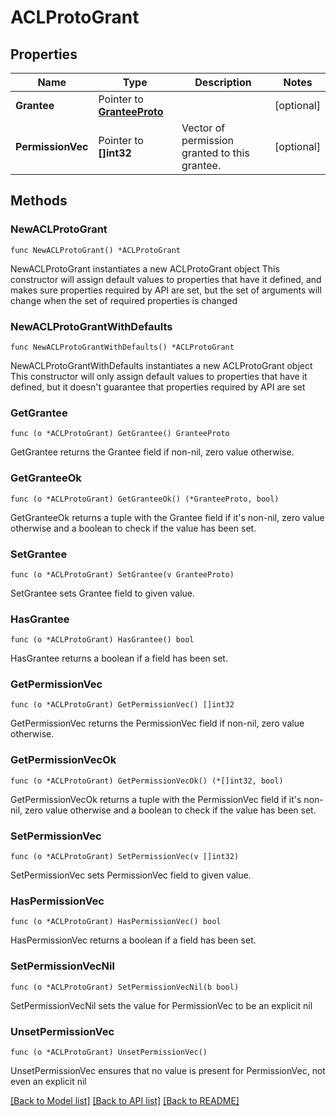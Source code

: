 # ACLProtoGrant

## Properties

Name | Type | Description | Notes
------------ | ------------- | ------------- | -------------
**Grantee** | Pointer to [**GranteeProto**](GranteeProto.md) |  | [optional] 
**PermissionVec** | Pointer to **[]int32** | Vector of permission granted to this grantee. | [optional] 

## Methods

### NewACLProtoGrant

`func NewACLProtoGrant() *ACLProtoGrant`

NewACLProtoGrant instantiates a new ACLProtoGrant object
This constructor will assign default values to properties that have it defined,
and makes sure properties required by API are set, but the set of arguments
will change when the set of required properties is changed

### NewACLProtoGrantWithDefaults

`func NewACLProtoGrantWithDefaults() *ACLProtoGrant`

NewACLProtoGrantWithDefaults instantiates a new ACLProtoGrant object
This constructor will only assign default values to properties that have it defined,
but it doesn't guarantee that properties required by API are set

### GetGrantee

`func (o *ACLProtoGrant) GetGrantee() GranteeProto`

GetGrantee returns the Grantee field if non-nil, zero value otherwise.

### GetGranteeOk

`func (o *ACLProtoGrant) GetGranteeOk() (*GranteeProto, bool)`

GetGranteeOk returns a tuple with the Grantee field if it's non-nil, zero value otherwise
and a boolean to check if the value has been set.

### SetGrantee

`func (o *ACLProtoGrant) SetGrantee(v GranteeProto)`

SetGrantee sets Grantee field to given value.

### HasGrantee

`func (o *ACLProtoGrant) HasGrantee() bool`

HasGrantee returns a boolean if a field has been set.

### GetPermissionVec

`func (o *ACLProtoGrant) GetPermissionVec() []int32`

GetPermissionVec returns the PermissionVec field if non-nil, zero value otherwise.

### GetPermissionVecOk

`func (o *ACLProtoGrant) GetPermissionVecOk() (*[]int32, bool)`

GetPermissionVecOk returns a tuple with the PermissionVec field if it's non-nil, zero value otherwise
and a boolean to check if the value has been set.

### SetPermissionVec

`func (o *ACLProtoGrant) SetPermissionVec(v []int32)`

SetPermissionVec sets PermissionVec field to given value.

### HasPermissionVec

`func (o *ACLProtoGrant) HasPermissionVec() bool`

HasPermissionVec returns a boolean if a field has been set.

### SetPermissionVecNil

`func (o *ACLProtoGrant) SetPermissionVecNil(b bool)`

 SetPermissionVecNil sets the value for PermissionVec to be an explicit nil

### UnsetPermissionVec
`func (o *ACLProtoGrant) UnsetPermissionVec()`

UnsetPermissionVec ensures that no value is present for PermissionVec, not even an explicit nil

[[Back to Model list]](../README.md#documentation-for-models) [[Back to API list]](../README.md#documentation-for-api-endpoints) [[Back to README]](../README.md)


